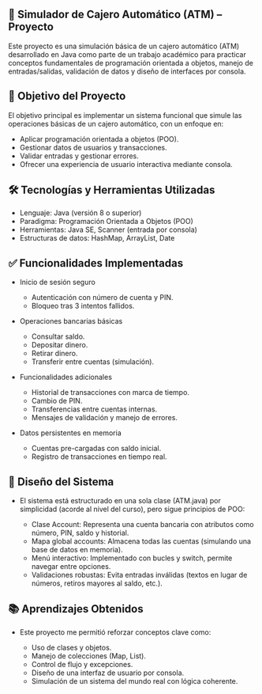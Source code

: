 🏦 Simulador de Cajero Automático (ATM) – Proyecto
--------------------------------------------------
Este proyecto es una simulación básica de un cajero automático (ATM) desarrollado en Java como parte de un trabajo académico para practicar conceptos fundamentales de programación orientada a objetos, manejo de entradas/salidas, validación de datos y diseño de interfaces por consola. 
 
🎯 Objetivo del Proyecto 
-
El objetivo principal es implementar un sistema funcional que simule las operaciones básicas de un cajero automático, con un enfoque en: 

*    Aplicar programación orientada a objetos (POO).
*    Gestionar datos de usuarios y transacciones.
*    Validar entradas y gestionar errores.
*    Ofrecer una experiencia de usuario interactiva mediante consola.


     

 
🛠️ Tecnologías y Herramientas Utilizadas 
-
* Lenguaje: Java (versión 8 o superior)
* Paradigma: Programación Orientada a Objetos (POO)
* Herramientas: Java SE, Scanner (entrada por consola)
* Estructuras de datos: HashMap, ArrayList, Date
     

 
✅ Funcionalidades Implementadas 
-
   + Inicio de sesión seguro 
        - Autenticación con número de cuenta y PIN.
        - Bloqueo tras 3 intentos fallidos.
         

   + Operaciones bancarias básicas 
        - Consultar saldo.
        - Depositar dinero.
        - Retirar dinero.
        - Transferir entre cuentas (simulación).
         

   + Funcionalidades adicionales 
        - Historial de transacciones con marca de tiempo.
        - Cambio de PIN.
        - Transferencias entre cuentas internas.
        - Mensajes de validación y manejo de errores.
         

   + Datos persistentes en memoria 
        - Cuentas pre-cargadas con saldo inicial.
        - Registro de transacciones en tiempo real.
         
     
🧱 Diseño del Sistema 
-
- El sistema está estructurado en una sola clase (ATM.java) por simplicidad (acorde al nivel del curso), pero sigue principios de POO: 

    * Clase Account: Representa una cuenta bancaria con atributos como número, PIN, saldo y historial.
    * Mapa global accounts: Almacena todas las cuentas (simulando una base de datos en memoria).
    * Menú interactivo: Implementado con bucles y switch, permite navegar entre opciones.
    * Validaciones robustas: Evita entradas inválidas (textos en lugar de números, retiros mayores al saldo, etc.).
    
        
 
📚 Aprendizajes Obtenidos 
-
- Este proyecto me permitió reforzar conceptos clave como: 

  *  Uso de clases y objetos.
  *  Manejo de colecciones (Map, List).
  *  Control de flujo y excepciones.
  *  Diseño de una interfaz de usuario por consola.
  *  Simulación de un sistema del mundo real con lógica coherente.
 
